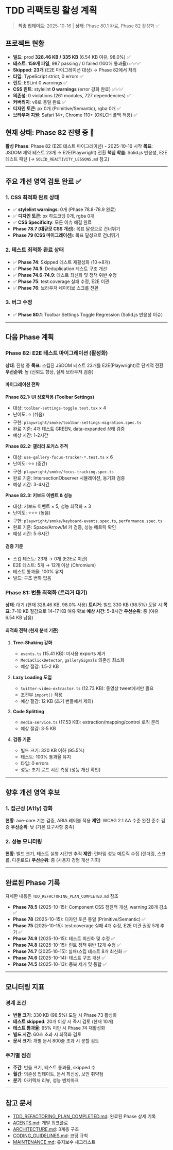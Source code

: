 # TDD 리팩토링 활성 계획

> **최종 업데이트**: 2025-10-16 | **상태**: Phase 80.1 완료, Phase 82 활성화 ✅

## 프로젝트 현황

- **빌드**: prod **328.46 KB / 335 KB** (6.54 KB 여유, 98.0%) ✅
- **테스트**: **159개 파일**, 987 passing / 0 failed (100% 통과율) ✅✅✅
- **Skipped**: **23개** (E2E 마이그레이션 대상) → Phase 82에서 처리
- **타입**: TypeScript strict, 0 errors ✅
- **린트**: ESLint 0 warnings ✅
- **CSS 린트**: stylelint **0 warnings** (error 강화 완료) ✅✅✅
- **의존성**: 0 violations (261 modules, 727 dependencies) ✅
- **커버리지**: v8로 통일 완료 ✅
- **디자인 토큰**: px 0개 (Primitive/Semantic), rgba 0개 ✅
- **브라우저 지원**: Safari 14+, Chrome 110+ (OKLCH 폴백 적용) ✅

## 현재 상태: Phase 82 진행 중 🚀

**활성 Phase**: Phase 82 (E2E 테스트 마이그레이션) - 2025-10-16 시작 **목표**:
JSDOM 제약 테스트 23개 → E2E(Playwright) 전환 **핵심 학습**: Solid.js 반응성,
E2E 테스트 패턴 (→ `SOLID_REACTIVITY_LESSONS.md` 참고)

---

## 주요 개선 영역 검토 완료 ✅

### 1. CSS 최적화 완료 상태

- ✅ **stylelint warnings**: 0개 (Phase 78.8-78.9 완료)
- ✅ **디자인 토큰**: px 하드코딩 0개, rgba 0개
- ✅ **CSS Specificity**: 모든 이슈 해결 완료
- **Phase 78.7 (대규모 CSS 개선)**: 목표 달성으로 건너뛰기
- **Phase 79 (CSS 마이그레이션)**: 목표 달성으로 건너뛰기

### 2. 테스트 최적화 완료 상태

- ✅ **Phase 74**: Skipped 테스트 재활성화 (10→8개)
- ✅ **Phase 74.5**: Deduplication 테스트 구조 개선
- ✅ **Phase 74.6-74.9**: 테스트 최신화 및 정책 위반 수정
- ✅ **Phase 75**: test:coverage 실패 수정, E2E 이관
- ✅ **Phase 76**: 브라우저 네이티브 스크롤 전환

### 3. 버그 수정

- ✅ **Phase 80.1**: Toolbar Settings Toggle Regression (Solid.js 반응성 이슈)

---

## 다음 Phase 계획

### Phase 82: E2E 테스트 마이그레이션 (활성화)

**상태**: 진행 중 **목표**: 스킵된 JSDOM 테스트 23개를 E2E(Playwright)로 단계적
전환 **우선순위**: 높 (신뢰도 향상, 실제 브라우저 검증)

#### 마이그레이션 전략

**Phase 82.1: UI 상호작용 (Toolbar Settings)**

- 대상: `toolbar-settings-toggle.test.tsx` × 4
- 난이도: ⭐ (쉬움)
- 구현: `playwright/smoke/toolbar-settings-migration.spec.ts`
- 완료 기준: 4개 테스트 GREEN, data-expanded 상태 검증
- 예상 시간: 1-2시간

**Phase 82.2: 갤러리 포커스 추적**

- 대상: `use-gallery-focus-tracker-*.test.ts` × 6
- 난이도: ⭐⭐ (중간)
- 구현: `playwright/smoke/focus-tracking.spec.ts`
- 완료 기준: IntersectionObserver 시뮬레이션, 동기화 검증
- 예상 시간: 3-4시간

**Phase 82.3: 키보드 이벤트 & 성능**

- 대상: 키보드 이벤트 × 5, 성능 최적화 × 3
- 난이도: ⭐⭐⭐ (높음)
- 구현: `playwright/smoke/keyboard-events.spec.ts`, `performance.spec.ts`
- 완료 기준: Space/Arrow/M 키 검증, 성능 메트릭 확인
- 예상 시간: 5-6시간

#### 검증 기준

- 스킵 테스트: 23개 → 0개 (E2E로 이관)
- E2E 테스트: 5개 → 12개 이상 (Chromium)
- 테스트 통과율: 100% 유지
- 빌드: 구조 변화 없음

### Phase 81: 번들 최적화 (트리거 대기)

**상태**: 대기 (현재 328.46 KB, 98.0% 사용) **트리거**: 빌드 330 KB (98.5%) 도달
시 **목표**: 7-10 KB 절감으로 14-17 KB 여유 확보 **예상 시간**: 5-8시간
**우선순위**: 중 (여유 6.54 KB 남음)

#### 최적화 전략 (현재 분석 기준)

1. **Tree-Shaking 강화**
   - `events.ts` (15.41 KB): 미사용 exports 제거
   - `MediaClickDetector`, `gallerySignals` 의존성 최소화
   - 예상 절감: 1.5-2 KB

2. **Lazy Loading 도입**
   - `twitter-video-extractor.ts` (12.73 KB): 동영상 tweet에서만 필요
   - 조건부 `import()` 적용
   - 예상 절감: 12 KB (초기 번들에서 제외)

3. **Code Splitting**
   - `media-service.ts` (17.53 KB): extraction/mapping/control 로직 분리
   - 예상 절감: 3-5 KB

4. **검증 기준**
   - 빌드 크기: 320 KB 이하 (95.5%)
   - 테스트: 100% 통과율 유지
   - 타입: 0 errors
   - 성능: 초기 로드 시간 측정 (성능 개선 확인)

---

## 향후 개선 영역 후보

### 1. 접근성 (A11y) 강화

**현황**: axe-core 기본 검증, ARIA 레이블 적용 **제안**: WCAG 2.1 AA 수준 완전
준수 검증 **우선순위**: 낮 (기본 요구사항 충족)

### 2. 성능 모니터링

**현황**: 빌드 크기, 테스트 실행 시간만 추적 **제안**: 런타임 성능 메트릭 수집
(렌더링, 스크롤, 다운로드) **우선순위**: 중 (사용자 경험 개선 기회)

---

## 완료된 Phase 기록

자세한 내용은 `TDD_REFACTORING_PLAN_COMPLETED.md` 참조

- **Phase 78.5** (2025-10-15): Component CSS 점진적 개선, warning 28개 감소 ✅
- **Phase 78** (2025-10-15): 디자인 토큰 통일 (Primitive/Semantic) ✅
- **Phase 75** (2025-10-15): test:coverage 실패 4개 수정, E2E 이관 권장 5개 추가
  ✅
- **Phase 74.9** (2025-10-15): 테스트 최신화 및 수정 ✅
- **Phase 74.8** (2025-10-15): 린트 정책 위반 12개 수정 ✅
- **Phase 74.7** (2025-10-15): 실패/스킵 테스트 8개 최신화 ✅
- **Phase 74.6** (2025-10-14): 테스트 구조 개선 ✅
- **Phase 74.5** (2025-10-13): 중복 제거 및 통합 ✅

---

## 모니터링 지표

### 경계 조건

- **번들 크기**: 330 KB (98.5%) 도달 시 Phase 73 활성화
- **테스트 skipped**: 20개 이상 시 즉시 검토 (현재 10개)
- **테스트 통과율**: 95% 미만 시 Phase 74 재활성화
- **빌드 시간**: 60초 초과 시 최적화 검토
- **문서 크기**: 개별 문서 800줄 초과 시 분할 검토

### 주기별 점검

- **주간**: 번들 크기, 테스트 통과율, skipped 수
- **월간**: 의존성 업데이트, 문서 최신성, 보안 취약점
- **분기**: 아키텍처 리뷰, 성능 벤치마크

---

## 참고 문서

- [TDD_REFACTORING_PLAN_COMPLETED.md](./TDD_REFACTORING_PLAN_COMPLETED.md):
  완료된 Phase 상세 기록
- [AGENTS.md](../AGENTS.md): 개발 워크플로
- [ARCHITECTURE.md](./ARCHITECTURE.md): 3계층 구조
- [CODING_GUIDELINES.md](./CODING_GUIDELINES.md): 코딩 규칙
- [MAINTENANCE.md](./MAINTENANCE.md): 유지보수 체크리스트
